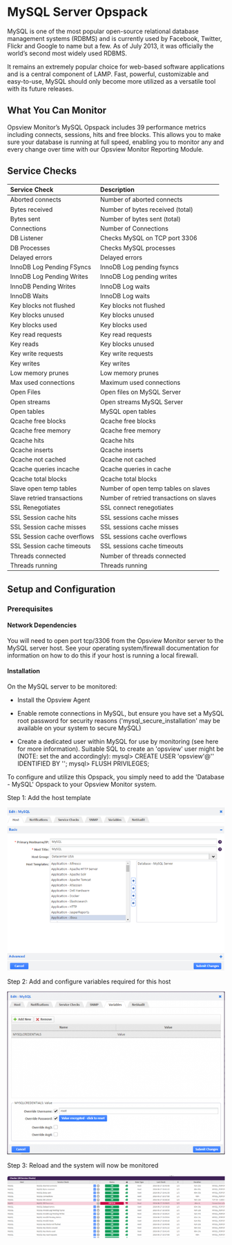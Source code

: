 
# MySQL Server Opspack

MySQL is one of the most popular open-source relational database management systems (RDBMS) and is currently used by Facebook, Twitter, Flickr and Google to name but a few.  As of July 2013, it was officially the world’s second most widely used RDBMS.

It remains an extremely popular choice for web-based software applications and is a central component of LAMP. Fast, powerful, customizable and easy-to-use, MySQL should only become more utilized as a versatile tool with its future releases.

## What You Can Monitor

Opsview Monitor’s MySQL Opspack includes 39 performance metrics including connects, sessions, hits and free blocks. This allows you to make sure your database is running at full speed, enabling you to monitor any and every change over time with our Opsview Monitor Reporting Module.

## Service Checks

| Service Check | Description |
|:------------- |:----------- |
| Aborted connects|Number of aborted connects|
| Bytes received|Number of bytes received (total)    |
| Bytes sent|Number of bytes sent (total)    |
| Connections|Number of Connections    |
| DB Listener|Checks MySQL on TCP port 3306    |
| DB Processes|Checks MySQL processes    |
| Delayed errors|Delayed errors    |
| InnoDB Log Pending FSyncs|InnoDB Log pending fsyncs    |
| InnoDB Log Pending Writes|InnoDB Log pending writes  |
| InnoDB Pending Writes|InnoDB Log waits    |
| InnoDB Waits|InnoDB Log waits    |
| Key blocks not flushed|Key blocks not flushed  |  
| Key blocks unused|Key blocks unused    |
| Key blocks used|Key blocks used    |
| Key read requests|Key read requests    |
| Key reads|Key blocks unused    |
| Key write requests|Key write requests    |
| Key writes|Key writes    |
| Low memory prunes|Low memory prunes    |
| Max used connections|Maximum used connections |   
| Open Files|Open files on MySQL Server    |
| Open streams|Open streams MySQL Server  |  
| Open tables|MySQL open tables    |
| Qcache free blocks|Qcache free blocks |   
| Qcache free memory|Qcache free memory |   
| Qcache hits|Qcache hits    |
| Qcache inserts|Qcache inserts    |
| Qcache not cached|Qcache not cached    |
| Qcache queries incache|Qcache queries in cache    |
| Qcache total blocks|Qcache total blocks    |
| Slave open temp tables|Number of open temp tables on slaves    |
| Slave retried transactions|Number of retried transactions on slaves |   
| SSL Renegotiates|SSL connect renegotiates    |
| SSL Session cache hits|SSL sessions cache misses    |
| SSL Session cache misses|SSL sessions cache misses    |
| SSL Session cache overflows|SSL sessions cache overflows |
| SSL Session cache timeouts|SSL sessions cache timeouts  |  
| Threads connected|Number of threads connected   |
| Threads running|Threads running|

## Setup and Configuration

### Prerequisites

#### Network Dependencies

You will need to open port tcp/3306 from the Opsview Monitor server to the MySQL server host. See your operating system/firewall documentation for information on how to do this if your host is running a local firewall.

#### Installation

On the MySQL server to be monitored:

- Install the Opsview Agent

- Enable remote connections in MySQL, but ensure you have set a MySQL root password for security reasons ('mysql_secure_installation' may be available on your system to secure MySQL)

- Create a dedicated user within MySQL for use by monitoring (see here for more information). Suitable SQL to create an 'opsview' user might be (NOTE: set the <opsview server IP address> and <password> accordingly):
mysql> CREATE USER 'opsview'@'<opsview server IP address>' IDENTIFIED BY '<password>';
mysql> FLUSH PRIVILEGES;

To configure and utilize this Opspack, you simply need to add the 'Database - MySQL' Opspack to your Opsview Monitor system.

Step 1: Add the host template

![Add host template](/docs/img/add_mysql_host.png?raw=true)

Step 2: Add and configure variables required for this host

![Add variables](/docs/img/add_mysql_variables.png?raw=true)

Step 3: Reload and the system will now be monitored

![View Service Checks](/docs/img/view_mysql_service_checks.png?raw=true)
